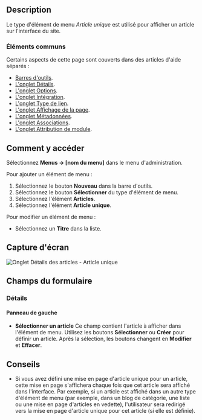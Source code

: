<!-- Filename: Help4.x:Menu_Item:_Single_Article / Display title: Article -->

## Description

Le type d'élément de menu *Article unique* est utilisé pour afficher un article sur l'interface du site.

### Éléments communs

Certains aspects de cette page sont couverts dans des articles d'aide séparés :

* [Barres d'outils](jdocmanual?article=help/common-elements/toolbars).
* [L'onglet Détails](jdocmanual?article=help/menu-items-common/menu-item-details).
* [L'onglet Options](jdocmanual?article=help/menu-items-common/menu-item-article-options).
* [L'onglet Intégration](jdocmanual?article=help/menu-items-common/menu-item-integration).
* [L'onglet Type de lien](jdocmanual?article=help/menu-items-common/menu-item-link-type).
* [L'onglet Affichage de la page](jdocmanual?article=help/menu-items-common/menu-item-page-display).
* [L'onglet Métadonnées](jdocmanual?article=help/menu-items-common/menu-item-metadata).
* [L'onglet Associations](jdocmanual?article=help/common-elements/edit-associations).
* [L'onglet Attribution de module](jdocmanual?article=help/menu-items-common/menu-item-module-assignment).

## Comment y accéder

Sélectionnez **Menus → \[nom du menu\]** dans le menu d'administration.

Pour ajouter un élément de menu :

1.  Sélectionnez le bouton **Nouveau** dans la barre d'outils.
2.  Sélectionnez le bouton **Sélectionner** du type d'élément de menu.
3.  Sélectionnez l'élément **Articles**.
4.  Sélectionnez l'élément **Article unique**.

Pour modifier un élément de menu :

- Sélectionnez un **Titre** dans la liste.

## Capture d'écran

![Onglet Détails des articles - Article unique](../../../fr/images/menu-items/articles-single-article-details-tab.png)

## Champs du formulaire

### Détails

#### Panneau de gauche

- **Sélectionner un article** Ce champ contient l'article à afficher dans l'élément de menu. Utilisez les boutons **Sélectionner** ou **Créer** pour définir un article. Après la sélection, les boutons changent en **Modifier** et **Effacer**.

## Conseils

- Si vous avez défini une mise en page d'article unique pour un article, cette mise en page s'affichera chaque fois que cet article sera affiché dans l'interface. Par exemple, si un article est affiché dans un autre type d'élément de menu (par exemple, dans un blog de catégorie, une liste ou une mise en page d'articles en vedette), l'utilisateur sera redirigé vers la mise en page d'article unique pour cet article (si elle est définie).
